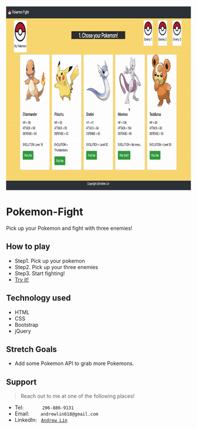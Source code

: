 <img src="assets/images/screenshot.gif" height=500px alt="Pokemon"></img>

# Pokemon-Fight
Pick up your Pokemon and fight with three enemies!

## How to play
- Step1. Pick up your pokemon 
- Step2. Pick up your three enemies
- Step3. Start fighting!
- <a href="https://andrewlin618.github.io/Pokemon-Fight/" target="_blank">Try it!</a>

## Technology used
- HTML
- CSS
- Bootstrap
- jQuery

## Stretch Goals
- Add some Pokemon API to grab more Pokemons.

## Support

> Reach out to me at one of the following places!

- Tel:      &nbsp; &nbsp; &nbsp; &nbsp; &nbsp; &nbsp; `206-886-9131`
- Email:    &ensp; &nbsp; &nbsp; `andrewlin618@gmail.com`
- LinkedIn: &nbsp; <a href="https://www.linkedin.com/in/andrew-lin-337592112/" target="_blank">`Andrew Lin`</a>

